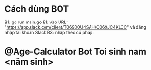 # Cách dùng BOT
B1: go run main.go
B1: vào URL: "https://app.slack.com/client/T069D0U4SAH/C069JC4KLCC" và đăng nhập tài khoản Slack
B3: nhập theo cú pháp: 
# @Age-Calculator Bot Toi sinh nam <năm sinh>

